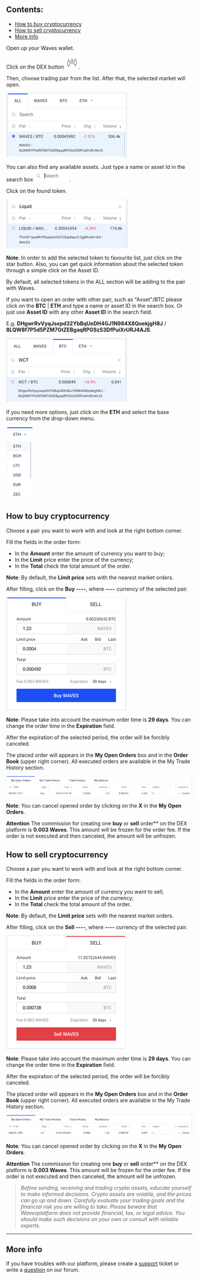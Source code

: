 ## **Contents**:

* [How to buy cryptocurrency](#how-to-buy-cryptocurrency)
* [How to sell cryptocurrency](#how-to-sell-cryptocurrency)
* [More info](#more-info)

Open up your Waves wallet.

Click on the DEX button ![](/_assets/dex_01.png).

Then, choose trading pair from the list. After that, the selected market will open.

![](/_assets/dex_02.png)

You can also find any available assets. Just type a name or asset Id in the search box ![](/_assets/dex_03.png).

Click on the found token.

![](/_assets/dex_04.png)

**Note**: In order to add the selected token to favourite list, just click on the star button. Also, you can get quick information about the selected token through a simple click on the Asset ID.

By default, all selected tokens in the ALL section will be adding to the pair with Waves.

If you want to open an order with other pair, such as "Asset"/BTC please click on the **BTC** | **ETH** and type a name or asset ID in the search box. Or just use **Asset ID** with any other **Asset ID** in the search field.

E.g. **DHgwrRvVyqJsepd32YbBqUeDH4GJ1N984X8QoekjgH8J** / **8LQW8f7P5d5PZM7GtZEBgaqRPGSzS3DfPuiXrURJ4AJS**.

![](/_assets/dex_05.png)

If you need more options, just click on the **ETH** and select the base currency from the drop-down menu.

![](/_assets/dex_05_1.png)

## How to buy cryptocurrency

Choose a pair you want to work with and look at the right bottom corner.

Fill the fields in the order form:

* In the **Amount** enter the amount of currency you want to buy;
* In the **Limit** price enter the price of the currency;
* In the **Total** check the total amount of the order.

**Note**: By default, the **Limit price** sets with the nearest market orders.

After filling, click on the **Buy** **----**, where **----** currency of the selected pair.

![](/_assets/dex_06.png)

**Note**: Please take into account the maximum order time is **29 days**. You can change the order time in the **Expiration** field.

After the expiration of the selected period, the order will be forcibly canceled.

The placed order will appears in the **My Open Orders** box and in the **Order Book** (upper right corner). All executed orders are available in the My Trade History section.

![](/_assets/dex_06_1.png)

**Note**: You can cancel opened order by clicking on the **X** in the **My Open Orders**.

**Attention** The commission for creating one **buy** or **sell** order** on the DEX platform is **0.003 Waves**. This amount will be frozen for the order fee. If the order is not executed and then canceled, the amount will be unfrozen.

## How to sell cryptocurrency

Choose a pair you want to work with and look at the right bottom corner.

Fill the fields in the order form:

* In the **Amount** enter the amount of currency you want to sell;
* In the **Limit** price enter the price of the currency;
* In the **Total** check the total amount of the order.

**Note**: By default, the **Limit price** sets with the nearest market orders.

After filling, click on the **Sell** **----**, where **----** currency of the selected pair.

![](/_assets/dex_09.png)

**Note**: Please take into account the maximum order time is **29 days**. You can change the order time in the **Expiration** field.

After the expiration of the selected period, the order will be forcibly canceled.

The placed order will appears in the **My Open Orders** box and in the **Order Book** (upper right corner). All executed orders are available in the My Trade History section.

![](/_assets/dex_10.png)

**Note**: You can cancel opened order by clicking on the **X** in the **My Open Orders**.

**Attention** The commission for creating one **buy** or **sell** order** on the DEX platform is **0.003 Waves**. This amount will be frozen for the order fee. If the order is not executed and then canceled, the amount will be unfrozen.

> _Before sending, receiving and trading crypto assets, educate yourself to make informed decisions. Crypto assets are volatile, and the prices can go up and down. Carefully evaluate your trading goals and the financial risk you are willing to take.
> Please beware that Wavesplatform does not provide financial, tax, or legal advice. You should make such decisions on your own or consult with reliable experts_.

___

## More info

If you have troubles with our platform, please create a [support](https://support.wavesplatform.com) ticket or write a [question](https://forum.wavesplatform.com) on our forum.
